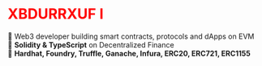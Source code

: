 <h1 style="color: red;">XBDURRXUF I</h1>

🌟 Web3 developer building smart contracts, protocols and dApps on EVM
<br />
🌟 **Solidity & TypeScript** on Decentralized Finance
<br />
🌟 **Hardhat, Foundry, Truffle, Ganache, Infura, ERC20, ERC721, ERC1155**
